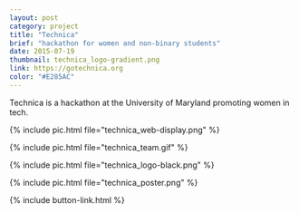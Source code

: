 ```yaml
---
layout: post
category: project
title: "Technica"
brief: "hackathon for women and non-binary students"
date: 2015-07-19
thumbnail: technica_logo-gradient.png
link: https://gotechnica.org
color: "#E285AC"
---
```


Technica is a hackathon at the University of Maryland promoting women in tech.

{% include pic.html file="technica_web-display.png" %}

{% include pic.html file="technica_team.gif" %}

{% include pic.html file="technica_logo-black.png" %}

{% include pic.html file="technica_poster.png" %}

{% include button-link.html %}
